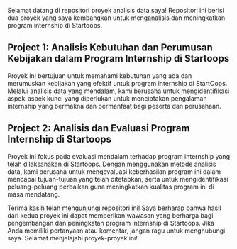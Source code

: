 Selamat datang di repositori proyek analisis data saya! Repositori ini berisi dua proyek yang saya kembangkan untuk menganalisis dan meningkatkan program internship di Startoops.

## Project 1: Analisis Kebutuhan dan Perumusan Kebijakan dalam Program Internship di Startoops

Proyek ini bertujuan untuk memahami kebutuhan yang ada dan merumuskan kebijakan yang efektif untuk program internship di StartOops. Melalui analisis data yang mendalam, kami berusaha untuk mengidentifikasi aspek-aspek kunci yang diperlukan untuk menciptakan pengalaman internship yang bermakna dan bermanfaat bagi peserta dan perusahaan.

## Project 2: Analisis dan Evaluasi Program Internship di Startoops

Proyek ini fokus pada evaluasi mendalam terhadap program internship yang telah dilaksanakan di Startoops. Dengan menggunakan metode analisis data, kami berusaha untuk mengevaluasi keberhasilan program ini dalam mencapai tujuan-tujuan yang telah ditetapkan, serta untuk mengidentifikasi peluang-peluang perbaikan guna meningkatkan kualitas program ini di masa mendatang.

Terima kasih telah mengunjungi repositori ini! Saya berharap bahwa hasil dari kedua proyek ini dapat memberikan wawasan yang berharga bagi pengembangan dan peningkatan program internship di Startoops. Jika Anda memiliki pertanyaan atau komentar, jangan ragu untuk menghubungi saya. Selamat menjelajahi proyek-proyek ini!






